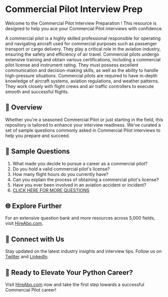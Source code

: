 # Commercial Pilot Interview Prep

Welcome to the Commercial Pilot Interview Preparation ! This resource is designed to help you ace your Commercial Pilot interviews with confidence.

A commercial pilot is a highly skilled professional responsible for operating and navigating aircraft used for commercial purposes such as passenger transport or cargo delivery. They play a critical role in the aviation industry, ensuring the safety and efficiency of air travel. Commercial pilots undergo extensive training and obtain various certifications, including a commercial pilot license and instrument rating. They must possess excellent communication and decision-making skills, as well as the ability to handle high-pressure situations. Commercial pilots are required to have in-depth knowledge of aircraft systems, aviation regulations, and weather patterns. They work closely with flight crews and air traffic controllers to execute smooth and successful flights.

## 🚀 Overview

Whether you're a seasoned Commercial Pilot or just starting in the field, this repository is tailored to enhance your interview readiness. We've curated a set of sample questions commonly asked in Commercial Pilot interviews to help you prepare and succeed.

## 📝 Sample Questions

1. What made you decide to pursue a career as a commercial pilot?
2. Do you hold a valid commercial pilot's license?
3. How many flight hours do you currently have?
4. Can you explain the process of obtaining a commercial pilot's license?
5. Have you ever been involved in an aviation accident or incident?
6. [CLICK HERE FOR MORE QUESTIONS](https://hireabo.com/job/14_0_1/Commercial%20Pilot)

## 🌐 Explore Further

For an extensive question bank and more resources across 5,000 fields, visit [HireAbo.com](https://www.hireabo.com).

## 📱 Connect with Us

Stay updated on the latest industry insights and interview tips. Follow us on [Twitter](https://twitter.com/hireabo) and [LinkedIn](https://www.linkedin.com/in/hire-abo-3609972a8/).

## 🚀 Ready to Elevate Your Python Career?

Visit [HireAbo.com](https://www.hireabo.com) now and take the first step towards a successful Commercial Pilot career!